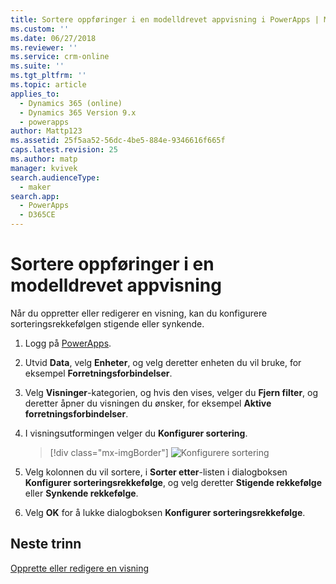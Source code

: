 ```yaml
---
title: Sortere oppføringer i en modelldrevet appvisning i PowerApps | MicrosoftDocs
ms.custom: ''
ms.date: 06/27/2018
ms.reviewer: ''
ms.service: crm-online
ms.suite: ''
ms.tgt_pltfrm: ''
ms.topic: article
applies_to:
  - Dynamics 365 (online)
  - Dynamics 365 Version 9.x
  - powerapps
author: Mattp123
ms.assetid: 25f5aa52-56dc-4be5-884e-9346616f665f
caps.latest.revision: 25
ms.author: matp
manager: kvivek
search.audienceType:
  - maker
search.app:
  - PowerApps
  - D365CE
---
```

# <a name="sort-records-in-a-model-driven-app-view"></a>Sortere oppføringer i en modelldrevet appvisning

 Når du oppretter eller redigerer en visning, kan du konfigurere sorteringsrekkefølgen stigende eller synkende.   
  
1.  Logg på [PowerApps](https://web.powerapps.com/?utm_source=padocs&utm_medium=linkinadoc&utm_campaign=referralsfromdoc).  


2.  Utvid **Data**, velg **Enheter**, og velg deretter enheten du vil bruke, for eksempel **Forretningsforbindelser**.   
3.  Velg **Visninger**-kategorien, og hvis den vises, velger du **Fjern filter**, og deretter åpner du visningen du ønsker, for eksempel **Aktive forretningsforbindelser**.

4.  I visningsutformingen velger du **Konfigurer sortering**.  

    > [!div class="mx-imgBorder"] 
    > ![Konfigurere sortering](media/configure-sorting.png)
  
5.  Velg kolonnen du vil sortere, i **Sorter etter**-listen i dialogboksen **Konfigurer sorteringsrekkefølge**, og velg deretter **Stigende rekkefølge** eller **Synkende rekkefølge**.  
  
6.  Velg **OK** for å lukke dialogboksen **Konfigurer sorteringsrekkefølge**.  

## <a name="next-steps"></a>Neste trinn
[Opprette eller redigere en visning](create-edit-views.md)
